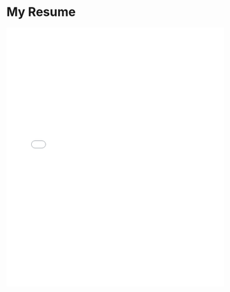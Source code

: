 # My Resume

<iframe src="../pdfs/resume.pdf" width="100%" height="600px" style="border: none;">
  <p>Your browser doesn't support iframes. You can <a href="../pdfs/resume.pdf">download the PDF</a> to view it.</p>
</iframe>